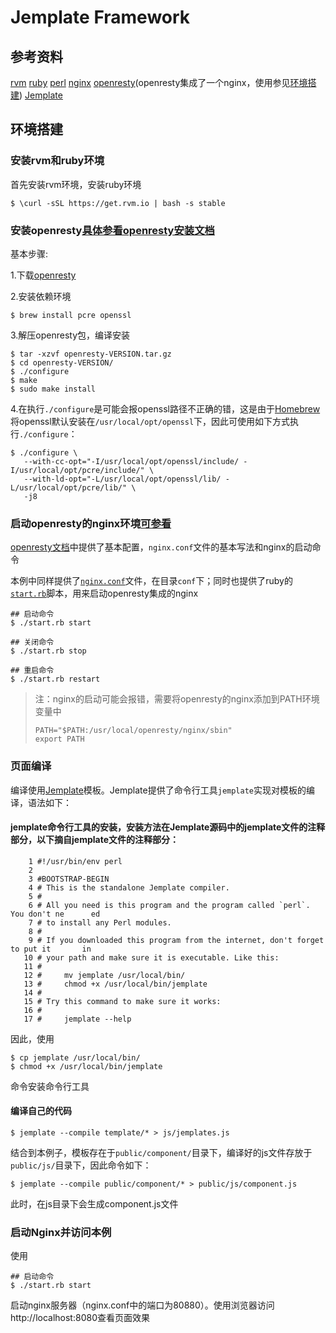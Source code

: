 # Jemplate Framework

## 参考资料

[rvm][rvm]
[ruby][ruby]
[perl][perl]
[nginx][nginx]
[openresty][openresty](openresty集成了一个nginx，使用参见[环境搭建](#section2))
[Jemplate][jemplate]


## 环境搭建<span id="section2"></span>

### 安装rvm和ruby环境

首先安装rvm环境，安装ruby环境
```git
$ \curl -sSL https://get.rvm.io | bash -s stable
```

### 安装openresty[具体参看openresty安装文档][openresty-installation]

基本步骤:

1.下载[openresty][openresty-download]

2.安装依赖环境

```git
$ brew install pcre openssl
```
3.解压openresty包，编译安装
```git
$ tar -xzvf openresty-VERSION.tar.gz
$ cd openresty-VERSION/
$ ./configure
$ make
$ sudo make install
```
4.在执行`./configure`是可能会报openssl路径不正确的错，这是由于[Homebrew][Homebrew]将openssl默认安装在`/usr/local/opt/openssl`下，因此可使用如下方式执行`./configure`：
```git
$ ./configure \
   --with-cc-opt="-I/usr/local/opt/openssl/include/ -I/usr/local/opt/pcre/include/" \
   --with-ld-opt="-L/usr/local/opt/openssl/lib/ -L/usr/local/opt/pcre/lib/" \
   -j8
```

### 启动openresty的nginx环境[可参看][openresty-nginx]

[openresty文档][openresty-nginx]中提供了基本配置，`nginx.conf`文件的基本写法和nginx的启动命令

本例中同样提供了[`nginx.conf`][nginx.conf]文件，在目录`conf`下；同时也提供了ruby的[`start.rb`][start.rb]脚本，用来启动openresty集成的nginx

```git
## 启动命令
$ ./start.rb start

## 关闭命令
$ ./start.rb stop

## 重启命令
$ ./start.rb restart
```

> 注：nginx的启动可能会报错，需要将openresty的nginx添加到PATH环境变量中
> ```git
> PATH="$PATH:/usr/local/openresty/nginx/sbin"
> export PATH
> ```

### 页面编译

编译使用[Jemplate][jemplate]模板。Jemplate提供了命令行工具`jemplate`实现对模板的编译，语法如下：

#### jemplate命令行工具的安装，安装方法在Jemplate源码中的jemplate文件的注释部分，以下摘自jemplate文件的注释部分：
```git
    1 #!/usr/bin/env perl
    2
    3 #BOOTSTRAP-BEGIN
    4 # This is the standalone Jemplate compiler.
    5 #
    6 # All you need is this program and the program called `perl`. You don't ne      ed
    7 # to install any Perl modules.
    8 #
    9 # If you downloaded this program from the internet, don't forget to put it       in
   10 # your path and make sure it is executable. Like this:
   11 #
   12 #     mv jemplate /usr/local/bin/
   13 #     chmod +x /usr/local/bin/jemplate
   14 #
   15 # Try this command to make sure it works:
   16 #
   17 #     jemplate --help
```
因此，使用
```git
$ cp jemplate /usr/local/bin/
$ chmod +x /usr/local/bin/jemplate
```
命令安装命令行工具

#### 编译自己的代码

```git
$ jemplate --compile template/* > js/jemplates.js
```
结合到本例子，模板存在于`public/component/`目录下，编译好的js文件存放于`public/js/`目录下，因此命令如下：
```git
$ jemplate --compile public/component/* > public/js/component.js
```
此时，在js目录下会生成component.js文件

### 启动Nginx并访问本例

使用
```git
## 启动命令
$ ./start.rb start
```
启动nginx服务器（nginx.conf中的端口为80880）。使用浏览器访问http://localhost:8080查看页面效果


[rvm]: https://get.rvm.io
[ruby]: http://ruby-china.org
[perl]: http://www.perlchina.org
[nginx]: http://www.nginx.cn
[openresty]: https://openresty.org/cn
[openresty-installation]: http://openresty.org/cn/installation.html
[openresty-download]: https://openresty.org/download/openresty-1.11.2.1.tar.gz
[openresty-nginx]: http://openresty.org/cn/getting-started.html
[Homebrew]: http://brew.sh
[nginx.conf]: conf/nginx.conf
[start.rb]: start.rb
[jemplate]: http://www.jemplate.net